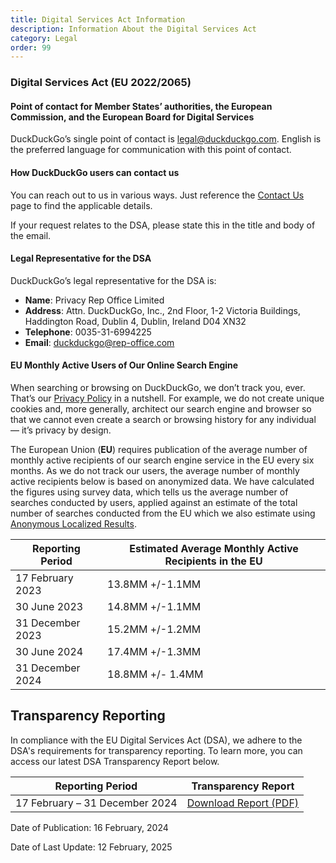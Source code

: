 ```yaml
---
title: Digital Services Act Information
description: Information About the Digital Services Act
category: Legal
order: 99
---
```


### Digital Services Act (EU 2022/2065)

#### Point of contact for Member States’ authorities, the European Commission, and the European Board for Digital Services

DuckDuckGo’s single point of contact is <a href="mailto:legal@duckduckgo.com">legal@duckduckgo.com</a>. English is the preferred language for communication with this point of contact.

#### How DuckDuckGo users can contact us

You can reach out to us in various ways. Just reference the [Contact Us]({{site.baseurl}}/company/contact-us/) page to find the applicable details.

If your request relates to the DSA, please state this in the title and body of the email.

#### Legal Representative for the DSA

DuckDuckGo’s legal representative for the DSA is:

-   **Name**: Privacy Rep Office Limited
-   **Address**: Attn. DuckDuckGo, Inc., 2nd Floor, 1-2 Victoria Buildings, Haddington Road, Dublin 4, Dublin, Ireland D04 XN32
-   **Telephone**: 0035-31-6994225
-   **Email**: duckduckgo@rep-office.com

#### EU Monthly Active Users of Our Online Search Engine

When searching or browsing on DuckDuckGo, we don’t track you, ever. That’s our <a href="https://duckduckgo.com/privacy">Privacy Policy</a> in a nutshell. For example, we do not create unique cookies and, more generally, architect our search engine and browser so that we cannot even create a search or browsing history for any individual — it’s privacy by design.

The European Union (**EU**) requires publication of the average number of monthly active recipients of our search engine service in the EU every six months. As we do not track our users, the average number of monthly active recipients below is based on anonymized data. We have calculated the figures using survey data, which tells us the average number of searches conducted by users, applied against an estimate of the total number of searches conducted from the EU which we also estimate using <a href="{{ site.baseurl }}/privacy/anonymous-localized-results/">Anonymous Localized Results</a>.

| Reporting Period | Estimated Average Monthly Active Recipients in the EU |
| ---------------- | ----------------------------------------------------- |
| 17 February 2023 | 13.8MM +/-1.1MM                                       |
| 30 June 2023     | 14.8MM +/-1.1MM                                       |
| 31 December 2023 | 15.2MM +/-1.2MM                                       |
| 30 June 2024     | 17.4MM +/-1.3MM                                       |
| 31 December 2024 | 18.8MM +/- 1.4MM                                      |

## Transparency Reporting

In compliance with the EU Digital Services Act (DSA), we adhere to the DSA's requirements for transparency reporting. To learn more, you can access our latest DSA Transparency Report below.

| Reporting Period               | Transparency Report                                                |
| ------------------------------ | ------------------------------------------------------------------ |
| 17 February – 31 December 2024 | [Download Report (PDF)](/pdfs/2025-02-dsa-transparency-report.pdf) |

Date of Publication: 16 February, 2024

Date of Last Update: 12 February, 2025
